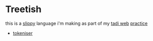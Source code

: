 # Treetish

this is a [slippy](https://tadiweb.com) language i'm making as part of my [tadi web](https://todepond.com/wikiblogarden/tadi-web) [practice](https://todepond.com/lab)

- [tokeniser](https://todepond.com/lab/token)

<br>


<style>
  a {
    text-decoration: underline;
  }
</style>
